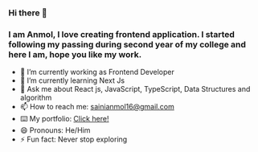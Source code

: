 ### Hi there 👋
### I am Anmol, I love creating frontend application. I started following my passing during second year of my college and here I am, hope you like my work.


- 🔭 I’m currently working as Frontend Developer
- 🌱 I’m currently learning Next Js
- 💬 Ask me about React js, JavaScript, TypeScript, Data Structures and algorithm
- 📫 How to reach me: sainianmol16@gmail.com
- ⌨️ My portfolio: [Click here!](https://anmoldeepsingh.netlify.app/)
- 😄 Pronouns: He/Him
- ⚡ Fun fact: Never stop exploring
<!-- - 👯 I’m looking to collaborate on 
- 🤔 I’m looking for help with Angular -->

